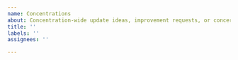 ```yaml
---
name: Concentrations
about: Concentration-wide update ideas, improvement requests, or concerns
title: ''
labels: ''
assignees: ''

---
```




